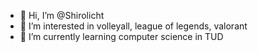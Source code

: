 - 👋 Hi, I’m @Shirolicht
- 👀 I’m interested in volleyall, league of legends, valorant
- 🌱 I’m currently learning computer science in TUD
<!---
Shirolicht/Shirolicht is a ✨ special ✨ repository because its `README.md` (this file) appears on your GitHub profile.
You can click the Preview link to take a look at your changes.
--->
